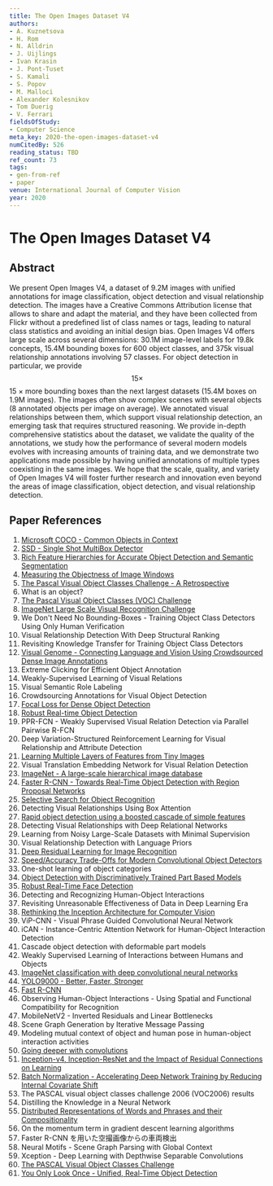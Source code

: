 ```yaml
---
title: The Open Images Dataset V4
authors:
- A. Kuznetsova
- H. Rom
- N. Alldrin
- J. Uijlings
- Ivan Krasin
- J. Pont-Tuset
- S. Kamali
- S. Popov
- M. Malloci
- Alexander Kolesnikov
- Tom Duerig
- V. Ferrari
fieldsOfStudy:
- Computer Science
meta_key: 2020-the-open-images-dataset-v4
numCitedBy: 526
reading_status: TBD
ref_count: 73
tags:
- gen-from-ref
- paper
venue: International Journal of Computer Vision
year: 2020
---
```


# The Open Images Dataset V4

## Abstract

We present Open Images V4, a dataset of 9.2M images with unified annotations for image classification, object detection and visual relationship detection. The images have a Creative Commons Attribution license that allows to share and adapt the material, and they have been collected from Flickr without a predefined list of class names or tags, leading to natural class statistics and avoiding an initial design bias. Open Images V4 offers large scale across several dimensions: 30.1M image-level labels for 19.8k concepts, 15.4M bounding boxes for 600 object classes, and 375k visual relationship annotations involving 57 classes. For object detection in particular, we provide $$15\times $$ 15 × more bounding boxes than the next largest datasets (15.4M boxes on 1.9M images). The images often show complex scenes with several objects (8 annotated objects per image on average). We annotated visual relationships between them, which support visual relationship detection, an emerging task that requires structured reasoning. We provide in-depth comprehensive statistics about the dataset, we validate the quality of the annotations, we study how the performance of several modern models evolves with increasing amounts of training data, and we demonstrate two applications made possible by having unified annotations of multiple types coexisting in the same images. We hope that the scale, quality, and variety of Open Images V4 will foster further research and innovation even beyond the areas of image classification, object detection, and visual relationship detection.

## Paper References

1. [Microsoft COCO - Common Objects in Context](2014-microsoft-coco-common-objects-in-context)
2. [SSD - Single Shot MultiBox Detector](2016-ssd-single-shot-multibox-detector)
3. [Rich Feature Hierarchies for Accurate Object Detection and Semantic Segmentation](2014-rich-feature-hierarchies-for-accurate-object-detection-and-semantic-segmentation)
4. [Measuring the Objectness of Image Windows](2012-measuring-the-objectness-of-image-windows)
5. [The Pascal Visual Object Classes Challenge - A Retrospective](2014-the-pascal-visual-object-classes-challenge-a-retrospective)
6. What is an object?
7. [The Pascal Visual Object Classes (VOC) Challenge](2009-the-pascal-visual-object-classes-voc-challenge)
8. [ImageNet Large Scale Visual Recognition Challenge](2015-imagenet-large-scale-visual-recognition-challenge)
9. We Don't Need No Bounding-Boxes - Training Object Class Detectors Using Only Human Verification
10. Visual Relationship Detection With Deep Structural Ranking
11. Revisiting Knowledge Transfer for Training Object Class Detectors
12. [Visual Genome - Connecting Language and Vision Using Crowdsourced Dense Image Annotations](2016-visual-genome-connecting-language-and-vision-using-crowdsourced-dense-image-annotations)
13. Extreme Clicking for Efficient Object Annotation
14. Weakly-Supervised Learning of Visual Relations
15. Visual Semantic Role Labeling
16. Crowdsourcing Annotations for Visual Object Detection
17. [Focal Loss for Dense Object Detection](2017-focal-loss-for-dense-object-detection)
18. [Robust Real-time Object Detection](2001-robust-real-time-object-detection)
19. PPR-FCN - Weakly Supervised Visual Relation Detection via Parallel Pairwise R-FCN
20. Deep Variation-Structured Reinforcement Learning for Visual Relationship and Attribute Detection
21. [Learning Multiple Layers of Features from Tiny Images](2009-learning-multiple-layers-of-features-from-tiny-images)
22. Visual Translation Embedding Network for Visual Relation Detection
23. [ImageNet - A large-scale hierarchical image database](2009-imagenet-a-large-scale-hierarchical-image-database)
24. [Faster R-CNN - Towards Real-Time Object Detection with Region Proposal Networks](2015-faster-r-cnn-towards-real-time-object-detection-with-region-proposal-networks)
25. [Selective Search for Object Recognition](2013-selective-search-for-object-recognition)
26. Detecting Visual Relationships Using Box Attention
27. [Rapid object detection using a boosted cascade of simple features](2001-rapid-object-detection-using-a-boosted-cascade-of-simple-features)
28. Detecting Visual Relationships with Deep Relational Networks
29. Learning from Noisy Large-Scale Datasets with Minimal Supervision
30. Visual Relationship Detection with Language Priors
31. [Deep Residual Learning for Image Recognition](2016-deep-residual-learning-for-image-recognition)
32. [Speed/Accuracy Trade-Offs for Modern Convolutional Object Detectors](2017-speed-accuracy-trade-offs-for-modern-convolutional-object-detectors)
33. One-shot learning of object categories
34. [Object Detection with Discriminatively Trained Part Based Models](2009-object-detection-with-discriminatively-trained-part-based-models)
35. [Robust Real-Time Face Detection](2001-robust-real-time-face-detection)
36. Detecting and Recognizing Human-Object Interactions
37. Revisiting Unreasonable Effectiveness of Data in Deep Learning Era
38. [Rethinking the Inception Architecture for Computer Vision](2016-rethinking-the-inception-architecture-for-computer-vision)
39. ViP-CNN - Visual Phrase Guided Convolutional Neural Network
40. iCAN - Instance-Centric Attention Network for Human-Object Interaction Detection
41. Cascade object detection with deformable part models
42. Weakly Supervised Learning of Interactions between Humans and Objects
43. [ImageNet classification with deep convolutional neural networks](2012-imagenet-classification-with-deep-convolutional-neural-networks)
44. [YOLO9000 - Better, Faster, Stronger](2017-yolo9000-better-faster-stronger)
45. [Fast R-CNN](2015-fast-r-cnn)
46. Observing Human-Object Interactions - Using Spatial and Functional Compatibility for Recognition
47. MobileNetV2 - Inverted Residuals and Linear Bottlenecks
48. Scene Graph Generation by Iterative Message Passing
49. Modeling mutual context of object and human pose in human-object interaction activities
50. [Going deeper with convolutions](2015-going-deeper-with-convolutions)
51. [Inception-v4, Inception-ResNet and the Impact of Residual Connections on Learning](2017-inception-v4-inception-resnet-and-the-impact-of-residual-connections-on-learning)
52. [Batch Normalization - Accelerating Deep Network Training by Reducing Internal Covariate Shift](2015-batch-normalization-accelerating-deep-network-training-by-reducing-internal-covariate-shift)
53. The PASCAL visual object classes challenge 2006 (VOC2006) results
54. Distilling the Knowledge in a Neural Network
55. [Distributed Representations of Words and Phrases and their Compositionality](2013-distributed-representations-of-words-and-phrases-and-their-compositionality)
56. On the momentum term in gradient descent learning algorithms
57. Faster R-CNN を用いた空撮画像からの車両検出
58. Neural Motifs - Scene Graph Parsing with Global Context
59. Xception - Deep Learning with Depthwise Separable Convolutions
60. [The PASCAL Visual Object Classes Challenge](2006-the-pascal-visual-object-classes-challenge)
61. [You Only Look Once - Unified, Real-Time Object Detection](2016-you-only-look-once-unified-real-time-object-detection)
